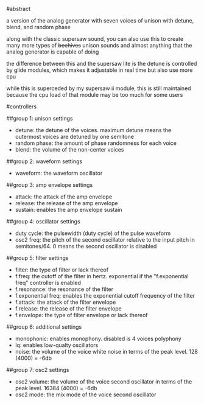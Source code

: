 #abstract

a version of the analog generator with seven voices of unison with detune, blend, and random phase

along with the classic supersaw sound, you can also use this to create many more types of ~~beehives~~ unison sounds and almost anything that the analog generator is capable of doing

the difference between this and the supersaw lite is the detune is controlled by glide modules, which makes it adjustable in real time but also use more cpu
 
while this is superceded by my supersaw ii module, this is still maintained because the cpu load of that module may be too much for some users

#controllers

##group 1: unison settings

- detune: the detune of the voices. maximum detune means the outermost voices are detuned by one semitone
- random phase: the amount of phase randomness for each voice
- blend: the volume of the non-center voices

##group 2: waveform settings

- waveform: the waveform oscillator

##group 3: amp envelope settings

- attack: the attack of the amp envelope
- release: the release of the amp envelope
- sustain: enables the amp envelope sustain

##group 4: oscillator settings

- duty cycle: the pulsewidth (duty cycle) of the pulse waveform
- osc2 freq: the pitch of the second oscillator relative to the input pitch in semitones/64. 0 means the second oscillator is disabled

##group 5: filter settings

- filter: the type of filter or lack thereof
- f.freq: the cutoff of the filter in hertz. exponential if the "f.exponential freq" controller is enabled
- f.resonance: the resonance of the filter
- f.exponential freq: enables the exponential cutoff frequency of the filter
- f.attack: the attack of the filter envelope
- f.release: the release of the filter envelope
- f.envelope: the type of filter envelope or lack thereof

##group 6: additional settings

- monophonic: enables monophony. disabled is 4 voices polyphony
- lq: enables low-qualty oscillators
- noise: the volume of the voice white noise in terms of the peak level. 128 (4000) = -6db

##group 7: osc2 settings

- osc2 volume: the volume of the voice second oscillator in terms of the peak level. 16384 (4000) = -6db
- osc2 mode: the mix mode of the voice second oscillator
